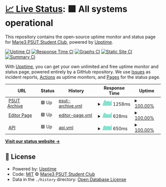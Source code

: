 # [📈 Live Status](https://status.psutarchive.com): <!--live status--> **🟩 All systems operational**

This repository contains the open-source uptime monitor and status page for [Marje3 PSUT Student Club](https://status.psutarchive.com), powered by [Upptime](https://github.com/upptime/upptime).

[![Uptime CI](https://github.com/Marje3PSUT/psutarchive-status/workflows/Uptime%20CI/badge.svg)](https://github.com/Marje3PSUT/psutarchive-status/actions?query=workflow%3A%22Uptime+CI%22)
[![Response Time CI](https://github.com/Marje3PSUT/psutarchive-status/workflows/Response%20Time%20CI/badge.svg)](https://github.com/Marje3PSUT/psutarchive-status/actions?query=workflow%3A%22Response+Time+CI%22)
[![Graphs CI](https://github.com/Marje3PSUT/psutarchive-status/workflows/Graphs%20CI/badge.svg)](https://github.com/Marje3PSUT/psutarchive-status/actions?query=workflow%3A%22Graphs+CI%22)
[![Static Site CI](https://github.com/Marje3PSUT/psutarchive-status/workflows/Static%20Site%20CI/badge.svg)](https://github.com/Marje3PSUT/psutarchive-status/actions?query=workflow%3A%22Static+Site+CI%22)
[![Summary CI](https://github.com/Marje3PSUT/psutarchive-status/workflows/Summary%20CI/badge.svg)](https://github.com/Marje3PSUT/psutarchive-status/actions?query=workflow%3A%22Summary+CI%22)

With [Upptime](https://upptime.js.org), you can get your own unlimited and free uptime monitor and status page, powered entirely by a GitHub repository. We use [Issues](https://github.com/Marje3PSUT/psutarchive-status/issues) as incident reports, [Actions](https://github.com/Marje3PSUT/psutarchive-status/actions) as uptime monitors, and [Pages](https://status.psutarchive.com) for the status page.

<!--start: status pages-->
<!-- This summary is generated by Upptime (https://github.com/upptime/upptime) -->
<!-- Do not edit this manually, your changes will be overwritten -->
<!-- prettier-ignore -->
| URL | Status | History | Response Time | Uptime |
| --- | ------ | ------- | ------------- | ------ |
| <img alt="" src="https://icons.duckduckgo.com/ip3/psutarchive.com.ico" height="13"> [PSUT Archive](https://psutarchive.com) | 🟩 Up | [psut-archive.yml](https://github.com/Marje3PSUT/psutarchive-status/commits/HEAD/history/psut-archive.yml) | <details><summary><img alt="Response time graph" src="./graphs/psut-archive/response-time-week.png" height="20"> 1258ms</summary><br><a href="https://status.psutarchive.com/history/psut-archive"><img alt="Response time 1188" src="https://img.shields.io/endpoint?url=https%3A%2F%2Fraw.githubusercontent.com%2FMarje3PSUT%2Fpsutarchive-status%2FHEAD%2Fapi%2Fpsut-archive%2Fresponse-time.json"></a><br><a href="https://status.psutarchive.com/history/psut-archive"><img alt="24-hour response time 1560" src="https://img.shields.io/endpoint?url=https%3A%2F%2Fraw.githubusercontent.com%2FMarje3PSUT%2Fpsutarchive-status%2FHEAD%2Fapi%2Fpsut-archive%2Fresponse-time-day.json"></a><br><a href="https://status.psutarchive.com/history/psut-archive"><img alt="7-day response time 1258" src="https://img.shields.io/endpoint?url=https%3A%2F%2Fraw.githubusercontent.com%2FMarje3PSUT%2Fpsutarchive-status%2FHEAD%2Fapi%2Fpsut-archive%2Fresponse-time-week.json"></a><br><a href="https://status.psutarchive.com/history/psut-archive"><img alt="30-day response time 1212" src="https://img.shields.io/endpoint?url=https%3A%2F%2Fraw.githubusercontent.com%2FMarje3PSUT%2Fpsutarchive-status%2FHEAD%2Fapi%2Fpsut-archive%2Fresponse-time-month.json"></a><br><a href="https://status.psutarchive.com/history/psut-archive"><img alt="1-year response time 1188" src="https://img.shields.io/endpoint?url=https%3A%2F%2Fraw.githubusercontent.com%2FMarje3PSUT%2Fpsutarchive-status%2FHEAD%2Fapi%2Fpsut-archive%2Fresponse-time-year.json"></a></details> | <details><summary><a href="https://status.psutarchive.com/history/psut-archive">100.00%</a></summary><a href="https://status.psutarchive.com/history/psut-archive"><img alt="All-time uptime 99.88%" src="https://img.shields.io/endpoint?url=https%3A%2F%2Fraw.githubusercontent.com%2FMarje3PSUT%2Fpsutarchive-status%2FHEAD%2Fapi%2Fpsut-archive%2Fuptime.json"></a><br><a href="https://status.psutarchive.com/history/psut-archive"><img alt="24-hour uptime 100.00%" src="https://img.shields.io/endpoint?url=https%3A%2F%2Fraw.githubusercontent.com%2FMarje3PSUT%2Fpsutarchive-status%2FHEAD%2Fapi%2Fpsut-archive%2Fuptime-day.json"></a><br><a href="https://status.psutarchive.com/history/psut-archive"><img alt="7-day uptime 100.00%" src="https://img.shields.io/endpoint?url=https%3A%2F%2Fraw.githubusercontent.com%2FMarje3PSUT%2Fpsutarchive-status%2FHEAD%2Fapi%2Fpsut-archive%2Fuptime-week.json"></a><br><a href="https://status.psutarchive.com/history/psut-archive"><img alt="30-day uptime 100.00%" src="https://img.shields.io/endpoint?url=https%3A%2F%2Fraw.githubusercontent.com%2FMarje3PSUT%2Fpsutarchive-status%2FHEAD%2Fapi%2Fpsut-archive%2Fuptime-month.json"></a><br><a href="https://status.psutarchive.com/history/psut-archive"><img alt="1-year uptime 99.88%" src="https://img.shields.io/endpoint?url=https%3A%2F%2Fraw.githubusercontent.com%2FMarje3PSUT%2Fpsutarchive-status%2FHEAD%2Fapi%2Fpsut-archive%2Fuptime-year.json"></a></details>
| <img alt="" src="https://icons.duckduckgo.com/ip3/editor.psutarchive.com.ico" height="13"> [Editor Page](https://editor.psutarchive.com) | 🟩 Up | [editor-page.yml](https://github.com/Marje3PSUT/psutarchive-status/commits/HEAD/history/editor-page.yml) | <details><summary><img alt="Response time graph" src="./graphs/editor-page/response-time-week.png" height="20"> 628ms</summary><br><a href="https://status.psutarchive.com/history/editor-page"><img alt="Response time 671" src="https://img.shields.io/endpoint?url=https%3A%2F%2Fraw.githubusercontent.com%2FMarje3PSUT%2Fpsutarchive-status%2FHEAD%2Fapi%2Feditor-page%2Fresponse-time.json"></a><br><a href="https://status.psutarchive.com/history/editor-page"><img alt="24-hour response time 825" src="https://img.shields.io/endpoint?url=https%3A%2F%2Fraw.githubusercontent.com%2FMarje3PSUT%2Fpsutarchive-status%2FHEAD%2Fapi%2Feditor-page%2Fresponse-time-day.json"></a><br><a href="https://status.psutarchive.com/history/editor-page"><img alt="7-day response time 628" src="https://img.shields.io/endpoint?url=https%3A%2F%2Fraw.githubusercontent.com%2FMarje3PSUT%2Fpsutarchive-status%2FHEAD%2Fapi%2Feditor-page%2Fresponse-time-week.json"></a><br><a href="https://status.psutarchive.com/history/editor-page"><img alt="30-day response time 675" src="https://img.shields.io/endpoint?url=https%3A%2F%2Fraw.githubusercontent.com%2FMarje3PSUT%2Fpsutarchive-status%2FHEAD%2Fapi%2Feditor-page%2Fresponse-time-month.json"></a><br><a href="https://status.psutarchive.com/history/editor-page"><img alt="1-year response time 671" src="https://img.shields.io/endpoint?url=https%3A%2F%2Fraw.githubusercontent.com%2FMarje3PSUT%2Fpsutarchive-status%2FHEAD%2Fapi%2Feditor-page%2Fresponse-time-year.json"></a></details> | <details><summary><a href="https://status.psutarchive.com/history/editor-page">100.00%</a></summary><a href="https://status.psutarchive.com/history/editor-page"><img alt="All-time uptime 99.88%" src="https://img.shields.io/endpoint?url=https%3A%2F%2Fraw.githubusercontent.com%2FMarje3PSUT%2Fpsutarchive-status%2FHEAD%2Fapi%2Feditor-page%2Fuptime.json"></a><br><a href="https://status.psutarchive.com/history/editor-page"><img alt="24-hour uptime 100.00%" src="https://img.shields.io/endpoint?url=https%3A%2F%2Fraw.githubusercontent.com%2FMarje3PSUT%2Fpsutarchive-status%2FHEAD%2Fapi%2Feditor-page%2Fuptime-day.json"></a><br><a href="https://status.psutarchive.com/history/editor-page"><img alt="7-day uptime 100.00%" src="https://img.shields.io/endpoint?url=https%3A%2F%2Fraw.githubusercontent.com%2FMarje3PSUT%2Fpsutarchive-status%2FHEAD%2Fapi%2Feditor-page%2Fuptime-week.json"></a><br><a href="https://status.psutarchive.com/history/editor-page"><img alt="30-day uptime 100.00%" src="https://img.shields.io/endpoint?url=https%3A%2F%2Fraw.githubusercontent.com%2FMarje3PSUT%2Fpsutarchive-status%2FHEAD%2Fapi%2Feditor-page%2Fuptime-month.json"></a><br><a href="https://status.psutarchive.com/history/editor-page"><img alt="1-year uptime 99.88%" src="https://img.shields.io/endpoint?url=https%3A%2F%2Fraw.githubusercontent.com%2FMarje3PSUT%2Fpsutarchive-status%2FHEAD%2Fapi%2Feditor-page%2Fuptime-year.json"></a></details>
| <img alt="" src="https://icons.duckduckgo.com/ip3/api.psutarchive.com.ico" height="13"> [API](https://api.psutarchive.com) | 🟩 Up | [api.yml](https://github.com/Marje3PSUT/psutarchive-status/commits/HEAD/history/api.yml) | <details><summary><img alt="Response time graph" src="./graphs/api/response-time-week.png" height="20"> 650ms</summary><br><a href="https://status.psutarchive.com/history/api"><img alt="Response time 799" src="https://img.shields.io/endpoint?url=https%3A%2F%2Fraw.githubusercontent.com%2FMarje3PSUT%2Fpsutarchive-status%2FHEAD%2Fapi%2Fapi%2Fresponse-time.json"></a><br><a href="https://status.psutarchive.com/history/api"><img alt="24-hour response time 828" src="https://img.shields.io/endpoint?url=https%3A%2F%2Fraw.githubusercontent.com%2FMarje3PSUT%2Fpsutarchive-status%2FHEAD%2Fapi%2Fapi%2Fresponse-time-day.json"></a><br><a href="https://status.psutarchive.com/history/api"><img alt="7-day response time 650" src="https://img.shields.io/endpoint?url=https%3A%2F%2Fraw.githubusercontent.com%2FMarje3PSUT%2Fpsutarchive-status%2FHEAD%2Fapi%2Fapi%2Fresponse-time-week.json"></a><br><a href="https://status.psutarchive.com/history/api"><img alt="30-day response time 655" src="https://img.shields.io/endpoint?url=https%3A%2F%2Fraw.githubusercontent.com%2FMarje3PSUT%2Fpsutarchive-status%2FHEAD%2Fapi%2Fapi%2Fresponse-time-month.json"></a><br><a href="https://status.psutarchive.com/history/api"><img alt="1-year response time 799" src="https://img.shields.io/endpoint?url=https%3A%2F%2Fraw.githubusercontent.com%2FMarje3PSUT%2Fpsutarchive-status%2FHEAD%2Fapi%2Fapi%2Fresponse-time-year.json"></a></details> | <details><summary><a href="https://status.psutarchive.com/history/api">100.00%</a></summary><a href="https://status.psutarchive.com/history/api"><img alt="All-time uptime 99.88%" src="https://img.shields.io/endpoint?url=https%3A%2F%2Fraw.githubusercontent.com%2FMarje3PSUT%2Fpsutarchive-status%2FHEAD%2Fapi%2Fapi%2Fuptime.json"></a><br><a href="https://status.psutarchive.com/history/api"><img alt="24-hour uptime 100.00%" src="https://img.shields.io/endpoint?url=https%3A%2F%2Fraw.githubusercontent.com%2FMarje3PSUT%2Fpsutarchive-status%2FHEAD%2Fapi%2Fapi%2Fuptime-day.json"></a><br><a href="https://status.psutarchive.com/history/api"><img alt="7-day uptime 100.00%" src="https://img.shields.io/endpoint?url=https%3A%2F%2Fraw.githubusercontent.com%2FMarje3PSUT%2Fpsutarchive-status%2FHEAD%2Fapi%2Fapi%2Fuptime-week.json"></a><br><a href="https://status.psutarchive.com/history/api"><img alt="30-day uptime 100.00%" src="https://img.shields.io/endpoint?url=https%3A%2F%2Fraw.githubusercontent.com%2FMarje3PSUT%2Fpsutarchive-status%2FHEAD%2Fapi%2Fapi%2Fuptime-month.json"></a><br><a href="https://status.psutarchive.com/history/api"><img alt="1-year uptime 99.88%" src="https://img.shields.io/endpoint?url=https%3A%2F%2Fraw.githubusercontent.com%2FMarje3PSUT%2Fpsutarchive-status%2FHEAD%2Fapi%2Fapi%2Fuptime-year.json"></a></details>

<!--end: status pages-->

[**Visit our status website →**](https://status.psutarchive.com)

## 📄 License

- Powered by: [Upptime](https://github.com/upptime/upptime)
- Code: [MIT](./LICENSE) © [Marje3 PSUT Student Club](https://status.psutarchive.com)
- Data in the `./history` directory: [Open Database License](https://opendatacommons.org/licenses/odbl/1-0/)
